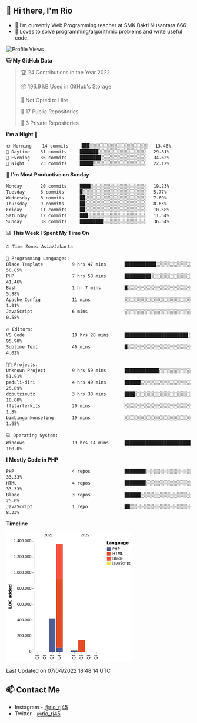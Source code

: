 ## 👋 Hi there, I'm Rio 

-  🔭 I’m currently Web Programming teacher at SMK Bakti Nusantara 666
-  💬 Loves to solve programming/algorithmic problems and write useful code.

<!--START_SECTION:waka-->
![Profile Views](http://img.shields.io/badge/Profile%20Views-12-blue)

**🐱 My GitHub Data** 

> 🏆 24 Contributions in the Year 2022
 > 
> 📦 196.9 kB Used in GitHub's Storage 
 > 
> 🚫 Not Opted to Hire
 > 
> 📜 17 Public Repositories 
 > 
> 🔑 3 Private Repositories  
 > 
**I'm a Night 🦉** 

```text
🌞 Morning    14 commits     ███░░░░░░░░░░░░░░░░░░░░░░   13.46% 
🌆 Daytime    31 commits     ███████░░░░░░░░░░░░░░░░░░   29.81% 
🌃 Evening    36 commits     ████████░░░░░░░░░░░░░░░░░   34.62% 
🌙 Night      23 commits     █████░░░░░░░░░░░░░░░░░░░░   22.12%

```
📅 **I'm Most Productive on Sunday** 

```text
Monday       20 commits     ████░░░░░░░░░░░░░░░░░░░░░   19.23% 
Tuesday      6 commits      █░░░░░░░░░░░░░░░░░░░░░░░░   5.77% 
Wednesday    8 commits      ██░░░░░░░░░░░░░░░░░░░░░░░   7.69% 
Thursday     9 commits      ██░░░░░░░░░░░░░░░░░░░░░░░   8.65% 
Friday       11 commits     ██░░░░░░░░░░░░░░░░░░░░░░░   10.58% 
Saturday     12 commits     ███░░░░░░░░░░░░░░░░░░░░░░   11.54% 
Sunday       38 commits     █████████░░░░░░░░░░░░░░░░   36.54%

```


📊 **This Week I Spent My Time On** 

```text
⌚︎ Time Zone: Asia/Jakarta

💬 Programming Languages: 
Blade Template           9 hrs 47 mins       ████████████░░░░░░░░░░░░░   50.85% 
PHP                      7 hrs 58 mins       ██████████░░░░░░░░░░░░░░░   41.46% 
Bash                     1 hr 7 mins         █░░░░░░░░░░░░░░░░░░░░░░░░   5.88% 
Apache Config            11 mins             ░░░░░░░░░░░░░░░░░░░░░░░░░   1.01% 
JavaScript               6 mins              ░░░░░░░░░░░░░░░░░░░░░░░░░   0.58%

🔥 Editors: 
VS Code                  18 hrs 28 mins      ████████████████████████░   95.98% 
Sublime Text             46 mins             █░░░░░░░░░░░░░░░░░░░░░░░░   4.02%

🐱‍💻 Projects: 
Unknown Project          9 hrs 59 mins       █████████████░░░░░░░░░░░░   51.91% 
peduli-diri              4 hrs 49 mins       ██████░░░░░░░░░░░░░░░░░░░   25.09% 
ddputzimutz              3 hrs 38 mins       ████░░░░░░░░░░░░░░░░░░░░░   18.88% 
ffstarterkits            20 mins             ░░░░░░░░░░░░░░░░░░░░░░░░░   1.8% 
bimbingankonseling       19 mins             ░░░░░░░░░░░░░░░░░░░░░░░░░   1.65%

💻 Operating System: 
Windows                  19 hrs 14 mins      █████████████████████████   100.0%

```

**I Mostly Code in PHP** 

```text
PHP                      4 repos             ████████░░░░░░░░░░░░░░░░░   33.33% 
HTML                     4 repos             ████████░░░░░░░░░░░░░░░░░   33.33% 
Blade                    3 repos             ██████░░░░░░░░░░░░░░░░░░░   25.0% 
JavaScript               1 repo              ██░░░░░░░░░░░░░░░░░░░░░░░   8.33%

```


**Timeline**

![Chart not found](https://raw.githubusercontent.com/neushepa/neushepa/main/charts/bar_graph.png) 


 Last Updated on 07/04/2022 18:48:14 UTC
<!--END_SECTION:waka-->

## 📫 Contact Me
- Instagram - [@rio_rj45](https://www.instagram.com/rio_rj45/)
- Twitter - [@rio_rj45](https://twitter.com/rio_rj45)
